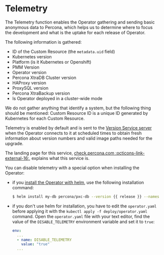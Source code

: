 # Telemetry

The Telemetry function enables the Operator gathering and sending basic anonymous data to Percona, which helps us to determine where to focus the development and what is the uptake for each release of Operator.

The following information is gathered:

* ID of the Custom Resource (the `metadata.uid` field)
* Kubernetes version
* Platform (is it Kubernetes or Openshift)
* PMM Version
* Operator version
* Percona XtraDB Cluster version
* HAProxy version
* ProxySQL version
* Percona XtraBackup version
* Is Operator deployed in a cluster-wide mode

We do not gather anything that identify a system, but the following thing should be mentioned:
Custom Resource ID is a unique ID generated by Kubernetes for each Custom Resource.

Telemetry is enabled by default and is sent to the [Version Service server](update-automatic.md) when the Operator connects to it at scheduled times to obtain fresh information about version numbers and valid image paths needed for the upgrade.

The landing page for this service, [check.percona.com :octicons-link-external-16:](https://check.percona.com/), explains what this service is.

You can disable telemetry with a special option when installing the Operator:

* if you [install the Operator with helm](helm.md), use the following installation command:

  ``` {.bash data-prompt="$" }
  $ helm install my-db percona/pxc-db --version {{ release }} --namespace my-namespace --set disable_telemetry="true"
  ```

* if you don't use helm for installation, you have to edit the `operator.yaml`
  before applying it with the `kubectl apply -f deploy/operator.yaml` command.
  Open the `operator.yaml` file with your text editor, find the value of the
  `DISABLE_TELEMETRY` environment variable and set it to `true`:

  ```yaml
  env:
    ...
    - name: DISABLE_TELEMETRY
      value: "true"
    ...
  ```

